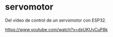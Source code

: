 # servomotor
Del vídeo de control de un servomotor con ESP32.

https://www.youtube.com/watch?v=dxUKUyCuP8k
